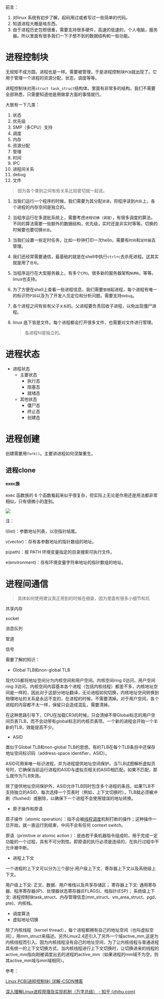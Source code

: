 前言：

1. 对linux 系统有初步了解，起码用过或者写过一些简单的代码。
2. 知道进程大概是啥东西。
3. 由于进程历史包袱很重，需要支持很多硬件，高速的低速的，个人电脑，服务器。所以里面有很多我们一下子想不到的数据结构和一些功能。

# 进程控制块

无规矩不成方圆。进程也是一样。需要被管理，于是进程控制块`PCB`就出现了。它用于管理一个进程的资源分配，状态，调度等等。

进程控制块对用`struct task_struct`结构体。里面有非常多的结构，我们不需要全部熟悉，只需要知道他是用做拿方面的事情就行。

大致有一下几类：

1. 状态
2. 优先级
3. SMP（多CPU）支持
4. 调度
5. 内存
6. 资源分配
7. 管理
8. 时间
9. IPC
10. 进程间关系
11. debug
12. 文件

> 因为各个类别之间有些关系比较密切就一起说。

1. 当我们运行一个程序的时候，我们需要为其分配`资源`，将程序读到`内存`上，各个进程的内存空间是独立的。
2. 当程序运行在多道批系统上，需要考虑`进程切换（调度）`，有很多调度的算法。不同的算法需要一些额外的数据结构，优先级，实时还是非实时等等。切换的时候要也要切换`状态`。
3. 当我们设置一些定时任务，比如一秒钟打印一次hello，需要有`时间`和`定时器`去管理。
4. 我们还经常需要通信，最基础的就是在shell中执行`ctrl+c`去杀死进程。这其实就是用了`信号`。
5. 当程序运行在大型服务器上，有多个`CPU`。很多新的服务器架构`NUMA`，等等。linux也支持。
6. 为了方便在shell上查看一些进程信息，我们需要`管理`起进程，每个进程有唯一的标识符`PID`以及为了开发人员定位和分析问题。需要支持`debug`。
7. 各个进程之间有些有父子`关系`的。父进程要负责回收子进程，以免出现僵尸进程。
8. linux 底下皆是文件。每个进程都会打开很多文件，也需要对文件进行管理。

    > 各进程fd是独立的。

# 进程状态

- 进程状态
    - 主要状态
        - 执行态
        - 阻塞态
        - 就绪态
    - 其他状态
        - 僵尸态
        - 终止态
        - 创建态

# 进程创建

创建需要用`fork()`。主要讲进程如何涅槃重生。

## 进程clone

#### exec族

exec 函数族的 6 个函数看起来似乎很复杂，但实际上无论是作用还是用法都非常相似，只有很微小的差别。

![](https://secure2.wostatic.cn/static/bEEm88unstWxsWoaUtVBDT/image.png?auth_key=1727609640-g3pqNSPo1eknoSkFgJxU14-0-c691e1dc270d5ac500978ab33e9adb8d)

注：

l(list)：参数地址列表，以空指针结尾。

v(vector)：存有各参数地址的指针数组的地址。

p(path)：按 PATH 环境变量指定的目录搜索可执行文件。

e(environment)：存有环境变量字符串地址的指针数组的地址。

# 进程间通信

> 具体如何使用建议真正用到的时候在细查，因为里面有很多小细节和坑

共享内存

socket

消息队列

管道

信号

需要了解的知识：

- Global TLB和non-global TLB

现代OS都将地址空间分为内核空间和用户空间。内核空间ring 0访问，用户空间ring 3访问。内核空间内容基本各个进程（包括内核线程）都差不多，内核地址空间是一样的，因此对于这部分地址翻译，无论进程如何切换，内核地址空间转换到物理地址的关系是永远不变的，在进程的时候，不需要清掉。对于用户空间，各个进程的内容都不太一样，保留只会造成混乱，需要清掉。

在这种思路引导下，CPU在加载CR3的时候，只会清掉不带Global标志的用户空间页表TLB，而不会动带有global标志的内核页表项。一个新的进程会开始一个半新的TLB，效能提高不少。

- ASID

类似于Global TLB和non-global TLB的思想。有的TLB在每个TLB条目中还保存地址空间标识码（address-space identifier，ASID）。

ASID可用来唯一标识进程，并为进程提供地址空间保护。当TLB试图解析虚拟页号时，它确保当前运行进程的ASID与虚拟页相关的ASID相匹配。如果不匹配，那么就作为TLB失效。

除了提供地址空间保护外，ASID允许TLB同时包含多个进程的条目。如果TLB不支持独立的ASID，每次选择一个页表时（例如，上下文切换时），TLB就必须被冲刷（flushed）或删除，以确保下一个进程不会使用错误的地址转换。

- 原子操作和原语

原子操作（atomic operation）：指不会被[线程调度](https://zhida.zhihu.com/search?content_id=236303268&content_type=Article&match_order=1&q=线程调度&zhida_source=entity)机制打断的操作；这种操作一旦开始，就一直运行到结束，中间不会有任何 context switch。

原语（primitive or atomic action ）：是由若干条机器指令组成的，用于完成一定功能的一个过程，具有不可分割性。即原语的执行必须是连续的，在执行过程中不允许被中断。

- 进程上下文

一个进程的上下文可以分为三个部分:用户级上下文、寄存器上下文以及系统级上下文。

用户级上下文: 正文、数据、用户堆栈以及共享存储区；
寄存器上下文: 通用寄存器、程序寄存器(IP)、处理器状态寄存器(EFLAGS)、栈指针(ESP)；
系统级上下文: 进程控制块task_struct、内存管理信息(mm_struct、vm_area_struct、pgd、pte)、内核栈。

- 调度算法
- 虚拟地址切换

除了内核线程（kernel thread），每个进程都拥有自己的地址空间（也叫虚拟空间），用mm_struct来描述。另外Linux2.4还引入了另外一个域active_mm,这是为内核线程而引入。因为内核线程没有自己的地址空间，为了让内核线程与普通进程具有统一的上下文切换方式，当内核线程进行上下文切换时，让切换进来的线程的active_mm指向刚被调度出去的进程的active_mm（如果进程的mm域不为空，则其active_mm域与mm域相同）。

参考：

[Linux PCB(进程控制块) 详解-CSDN博客](https://blog.csdn.net/Dejan520/article/details/123477779)

[深入理解Linux进程原理及实现机制（万字总结） - 知乎 (zhihu.com)](https://zhuanlan.zhihu.com/p/666781688)
